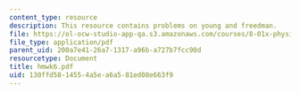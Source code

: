 ```yaml
---
content_type: resource
description: This resource contains problems on young and freedman.
file: https://ol-ocw-studio-app-qa.s3.amazonaws.com/courses/8-01x-physics-i-classical-mechanics-with-an-experimental-focus-fall-2002/130ffd5814554a5ea6a581ed08e663f9_hmwk6.pdf
file_type: application/pdf
parent_uid: 200a7e41-26a7-1317-a96b-a727b7fcc90d
resourcetype: Document
title: hmwk6.pdf
uid: 130ffd58-1455-4a5e-a6a5-81ed08e663f9
---
```


